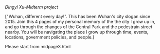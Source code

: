 *Dingyi Xu-Midterm project*

["Wuhan, different every day!". This has been Wuhan's city slogan since 2015.
Join this 4 pages of my personal memory of the the city I grow up in, and 
go through the changes of the Central Park and the pedestrain street nearby.
You will be navigating the place I grow up through time, events, locations,
government policies, and people.]

Please start from midpage3.html